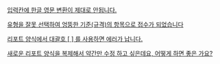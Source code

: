 [입력칸에 한글 영문 변환이 제대로 안됩니다.](자주하는질문/000한글입력문제.md)  

[유형을 잘못 선택하여 엉뚱한 기준(규격)의 항목으로 접수가 되었습니다](/자주하는질문/003항목기준변경.md)

[리포트 양식에서 대괄호 [ ] 를 사용하면 에러가 납니다.](./자주하는질문/002리포트대괄호사용.md)  

[새로운 리포트 양식을 복제해서 약간만 수정 하고 싶은데요, 어떻게 하면 좋은 가요?](../자주하는질문/002리포트복제수정.md)
